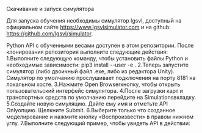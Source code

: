 Скачивание и запуск симулятора

Для запуска обучения необходимы симулятор lgsvl, доступный на официальном сайте https://www.lgsvlsimulator.com и на github: https://github.com/lgsvl/simulator.

Python API с обученными весами доступен в этом репозитории. После клонирования репозитория выполните следующие действия:
1.Выполните следующую команду, чтобы установить файлы Python и необходимые зависимости:
pip3 install --user -e .
2.Теперь запустите симулятор (либо двоичный файл .exe, либо из редактора Unity). Симулятор по умолчанию прослушивает подключения на порту 8181 на локальном хосте.
3.Нажмите Open Browserкнопку, чтобы открыть пользовательский интерфейс симулятора.
4.После загрузки карт и транспортных средств по умолчанию перейдите на Simulationsвкладку.
5.Создайте новую симуляцию. Дайте ему имя и отметьте API Onlyопцию. Щелкните Submit.
6.Выберите только что созданное моделирование и нажмите кнопку «Воспроизвести» в правом нижнем углу.
7.Выполните следующий пример, чтобы увидеть API в действии:


  



